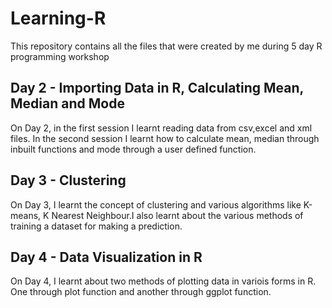 # Learning-R

This repository contains all the files that were created by me during 5 day R programming workshop




## Day 2 - Importing Data in R, Calculating Mean, Median and Mode

On Day 2, in the first session I learnt reading data from csv,excel and xml files. In the second session I learnt how to calculate mean, median through inbuilt functions and mode through a user defined function. 




## Day 3 - Clustering

On Day 3, I learnt the concept of clustering and various algorithms like K-means, K Nearest Neighbour.I also learnt about the various methods of training a dataset for making a prediction. 




## Day 4 - Data Visualization in R

On Day 4, I learnt about two methods of plotting data in variois forms in R. One through plot function and another through ggplot function.

